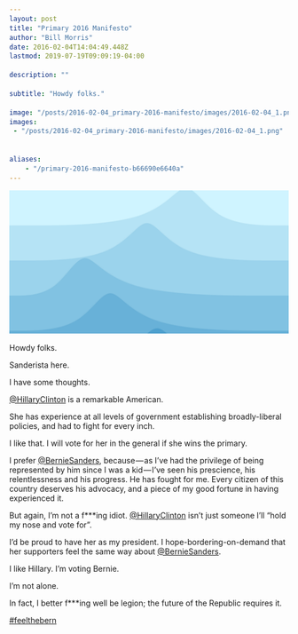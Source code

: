 ```yaml
---
layout: post
title: "Primary 2016 Manifesto"
author: "Bill Morris"
date: 2016-02-04T14:04:49.448Z
lastmod: 2019-07-19T09:09:19-04:00

description: ""

subtitle: "Howdy folks."

image: "/posts/2016-02-04_primary-2016-manifesto/images/2016-02-04_1.png" 
images:
 - "/posts/2016-02-04_primary-2016-manifesto/images/2016-02-04_1.png" 


aliases:
    - "/primary-2016-manifesto-b66690e6640a"
---
```


![image](/shoals/assets/img/2016-02-04_1.png)

Howdy folks.

Sanderista here.

I have some thoughts.

[@HillaryClinton](https://twitter.com/HillaryClinton) is a remarkable American.

She has experience at all levels of government establishing broadly-liberal policies, and had to fight for every inch.

I like that. I will vote for her in the general if she wins the primary.

I prefer [@BernieSanders](https://twitter.com/BernieSanders), because — as I’ve had the privilege of being represented by him since I was a kid — I’ve seen his prescience, his relentlessness and his progress. He has fought for me. Every citizen of this country deserves his advocacy, and a piece of my good fortune in having experienced it.

But again, I’m not a f***ing idiot. [@HillaryClinton](https://twitter.com/HillaryClinton) isn’t just someone I’ll “hold my nose and vote for”.

I’d be proud to have her as my president. I hope-bordering-on-demand that her supporters feel the same way about [@BernieSanders](https://twitter.com/BernieSanders).

I like Hillary. I’m voting Bernie.

I’m not alone.

In fact, I better f***ing well be legion; the future of the Republic requires it.

[#feelthebern](https://twitter.com/hashtag/feelthebern?src=hash)
